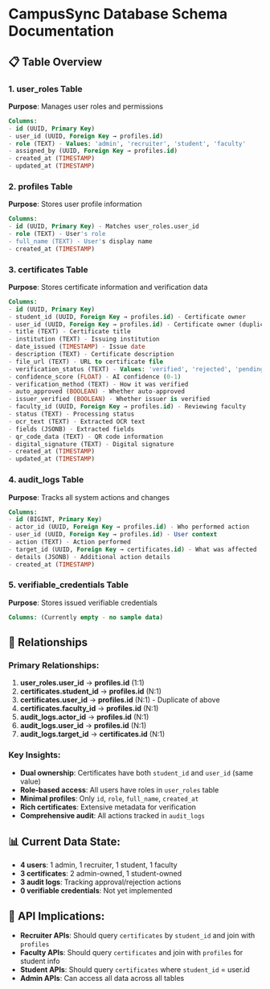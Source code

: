 # CampusSync Database Schema Documentation

## 📋 Table Overview

### 1. **user_roles** Table
**Purpose**: Manages user roles and permissions
```sql
Columns:
- id (UUID, Primary Key)
- user_id (UUID, Foreign Key → profiles.id)
- role (TEXT) - Values: 'admin', 'recruiter', 'student', 'faculty'
- assigned_by (UUID, Foreign Key → profiles.id)
- created_at (TIMESTAMP)
- updated_at (TIMESTAMP)
```

### 2. **profiles** Table
**Purpose**: Stores user profile information
```sql
Columns:
- id (UUID, Primary Key) - Matches user_roles.user_id
- role (TEXT) - User's role
- full_name (TEXT) - User's display name
- created_at (TIMESTAMP)
```

### 3. **certificates** Table
**Purpose**: Stores certificate information and verification data
```sql
Columns:
- id (UUID, Primary Key)
- student_id (UUID, Foreign Key → profiles.id) - Certificate owner
- user_id (UUID, Foreign Key → profiles.id) - Certificate owner (duplicate)
- title (TEXT) - Certificate title
- institution (TEXT) - Issuing institution
- date_issued (TIMESTAMP) - Issue date
- description (TEXT) - Certificate description
- file_url (TEXT) - URL to certificate file
- verification_status (TEXT) - Values: 'verified', 'rejected', 'pending'
- confidence_score (FLOAT) - AI confidence (0-1)
- verification_method (TEXT) - How it was verified
- auto_approved (BOOLEAN) - Whether auto-approved
- issuer_verified (BOOLEAN) - Whether issuer is verified
- faculty_id (UUID, Foreign Key → profiles.id) - Reviewing faculty
- status (TEXT) - Processing status
- ocr_text (TEXT) - Extracted OCR text
- fields (JSONB) - Extracted fields
- qr_code_data (TEXT) - QR code information
- digital_signature (TEXT) - Digital signature
- created_at (TIMESTAMP)
- updated_at (TIMESTAMP)
```

### 4. **audit_logs** Table
**Purpose**: Tracks all system actions and changes
```sql
Columns:
- id (BIGINT, Primary Key)
- actor_id (UUID, Foreign Key → profiles.id) - Who performed action
- user_id (UUID, Foreign Key → profiles.id) - User context
- action (TEXT) - Action performed
- target_id (UUID, Foreign Key → certificates.id) - What was affected
- details (JSONB) - Additional action details
- created_at (TIMESTAMP)
```

### 5. **verifiable_credentials** Table
**Purpose**: Stores issued verifiable credentials
```sql
Columns: (Currently empty - no sample data)
```

## 🔗 Relationships

### Primary Relationships:
1. **user_roles.user_id** → **profiles.id** (1:1)
2. **certificates.student_id** → **profiles.id** (N:1)
3. **certificates.user_id** → **profiles.id** (N:1) - Duplicate of above
4. **certificates.faculty_id** → **profiles.id** (N:1)
5. **audit_logs.actor_id** → **profiles.id** (N:1)
6. **audit_logs.user_id** → **profiles.id** (N:1)
7. **audit_logs.target_id** → **certificates.id** (N:1)

### Key Insights:
- **Dual ownership**: Certificates have both `student_id` and `user_id` (same value)
- **Role-based access**: All users have roles in `user_roles` table
- **Minimal profiles**: Only `id`, `role`, `full_name`, `created_at`
- **Rich certificates**: Extensive metadata for verification
- **Comprehensive audit**: All actions tracked in `audit_logs`

## 📊 Current Data State:
- **4 users**: 1 admin, 1 recruiter, 1 student, 1 faculty
- **3 certificates**: 2 admin-owned, 1 student-owned
- **3 audit logs**: Tracking approval/rejection actions
- **0 verifiable credentials**: Not yet implemented

## 🎯 API Implications:
- **Recruiter APIs**: Should query `certificates` by `student_id` and join with `profiles`
- **Faculty APIs**: Should query `certificates` and join with `profiles` for student info
- **Student APIs**: Should query `certificates` where `student_id` = user.id
- **Admin APIs**: Can access all data across all tables

